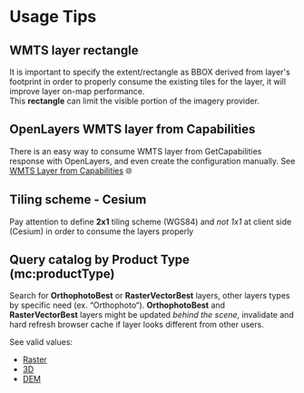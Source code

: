 # Usage Tips

## WMTS layer **rectangle**
It is important to specify the extent/rectangle as BBOX derived from layer's footprint in order to properly consume the existing tiles for the layer, it will improve layer on-map performance.<br/>
This **rectangle** can limit the visible portion of the imagery provider.

## OpenLayers WMTS layer from Capabilities
There is an easy way to consume WMTS layer from GetCapabilities response with OpenLayers, and even create the configuration manually. See [WMTS Layer from Capabilities](https://openlayers.org/en/latest/examples/wmts-layer-from-capabilities.html) :globe_with_meridians:

## Tiling scheme - Cesium
Pay attention to define **2x1** tiling scheme (WGS84) and _not 1x1_ at client side (Cesium) in order to consume the layers properly

## Query catalog by Product Type **(mc:productType)**
Search for **OrthophotoBest** or **RasterVectorBest** layers, other layers types by specific need (ex. “Orthophoto“).
**OrthophotoBest** and **RasterVectorBest** layers might be updated _behind the scene_, invalidate and hard refresh browser cache if layer looks different from other users.

See valid values:
- [Raster](/catalog-information/v1_0/raster_profile.md?id=producttype)
- [3D](/catalog-information/v1_0/3D_profile.md?id=producttype)
- [DEM](/catalog-information/v1_0/dem_profile.md?id=producttype)